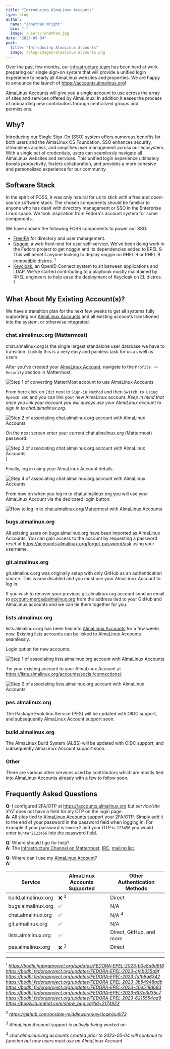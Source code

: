 ```yaml
---
title: "Introducing AlmaLinux Accounts"
type: blog
author:
  name: "Jonathan Wright"
  bio: "-"
  image: /users/jonathan.jpg
date: "2023-05-04"
post:
  title: "Introducing AlmaLinux Accounts"
  image: /blog-images/almalinux-accounts.png
---
```


Over the past few months, our [infrastructure team](https://wiki.almalinux.org/sigs/Infrastructure.html) has been hard at work preparing our single sign-on system that will provide a unified login experience to nearly all AlmaLinux websites and properties. We are happy to announce the launch of https://accounts.almalinux.org!

[AlmaLinux Accounts](https://accounts.almalinux.org) will give you a single account to use across the array of sites and services offered by AlmaLinux! In addition it eases the process of onboarding new contributors through centralized groups and permissions.

## Why?

Introducing our Single Sign-On (SSO) system offers numerous benefits for both users and the AlmaLinux OS Foundation. SSO enhances security, streamlines access, and simplifies user management across our ecosystem. With a single set of credentials, users can seamlessly navigate all AlmaLinux websites and services. This unified login experience ultimately boosts productivity, fosters collaboration, and provides a more cohesive and personalized experience for our community.

## Software Stack

In the spirit of FOSS, it was only natural for us to stick with a free and open-source software stack. The chosen components should be familiar to anyone who has dealt with directory management or SSO in the Enterprise Linux space. We took inspiration from Fedora's account system for some components.

We have chosen the following FOSS components to power our SSO:

- [FreeIPA](https://www.freeipa.org) for directory and user management.
- [Noggin](https://github.com/fedora-infra/noggin), a web front-end for user self-service. We've been doing work in the Fedora project to get noggin and its dependencies added to EPEL 9. This will benefit anyone looking to deploy noggin on RHEL 9 or RHEL 9 compatible distros. <sup>1</sup>
- [Keycloak](https://www.keycloak.org/), an OpenID Connect system to sit between applications and LDAP. We've started contributing to a playbook mostly maintained by RHEL engineers to help ease the deployment of Keycloak on EL distros. <sup>2</sup>

## What About My Existing Account(s)?

We have a transition plan for the next few weeks to get all systems fully supporting our [AlmaLinux Accounts](https://accounts.almalinux.org) and all existing accounts transitioned into the system, or otherwise integrated.

### chat.almalinux.org (Mattermost)

chat.almalinux.org is the single largest standalone user database we have to transition. Luckily this is a very easy and painless task for us as well as users.

After you've created your [AlmaLinux Account](https://accounts.almalinux.org), navigate to the `Profile -> Security` section in Mattermost.

![Step 1 of converting MatterMost account to use AlmaLinux Accounts](/blog-images/almalinux-accounts-mattermost-step1.png)

From here click on `Edit` next to `Sign-in Method` and then `Switch to Using OpenID SSO` and you can link your new AlmaLinux account. _Keep in mind that once you link your account you will always use your AlmaLinux account to sign in to chat.almalinux.org._

![Step 2 of associating chat.almalinux.org account with AlmaLinux Accounts](/blog-images/almalinux-accounts-mattermost-step2.png)

On the next screen enter your current chat.almalinux.org (Mattermost) password.

![Step 3 of associating chat.almalinux.org account with AlmaLinux Accounts](/blog-images/almalinux-accounts-mattermost-step3.png))

Finally, log in using your AlmaLinux Account details.

![Step 4 of associating chat.almalinux.org account with AlmaLinux Accounts](/blog-images/almalinux-accounts-mattermost-step4.png)

From now on when you log in to chat.almalinux.org you will use your AlmaLinux Account via the dedicated login button:

![How to log in to chat.almalinux.org/Mattermost with AlmaLinux Accounts](/blog-images/almalinux-accounts-mattermost-login.png)

### bugs.almalinux.org

All existing users on bugs.almalinux.org have been imported as AlmaLinux Accounts. You can gain access to the account by requesting a password reset at https://accounts.almalinux.org/forgot-password/ask using your username.

### git.almalinux.org

git.almalinux.org was originally setup with only GitHub as an authentication source. This is now disabled and you must use your AlmaLinux Account to log in.

If you wish to recover your previous git.almalinux.org account send an email to account-merge@almalinux.org from the address tied to your GitHub and AlmaLinux accounts and we can tie them together for you.

### lists.almalinux.org

lists.almalinux.org has been tied into [AlmaLinux Accounts](https://accounts.almalinux.org) for a few weeks now. Existing lists accounts can be linked to AlmaLinux Accounts seamlessly.

Login option for new accounts:

![Step 1 of associating lists.almalinux.org account with AlmaLinux Accounts](/blog-images/almalinux-accounts-lists-step1.png)

Tie your existing account to your AlmaLinux Account at https://lists.almalinux.org/accounts/social/connections/:

![Step 2 of associating lists.almalinux.org account with AlmaLinux Accounts](/blog-images/almalinux-accounts-lists-step2.png)

### pes.almalinux.org

The Package Evolution Service (PES) will be updated with OIDC support, and subsequently AlmaLinux Account support soon.

### build.almalinux.org

The AlmaLinux Build System (ALBS) will be updated with OIDC support, and subsequently AlmaLinux Account support soon.

### Other

There are various other services used by contributors which are mostly tied into AlmaLinux Accounts already with a few to follow soon.

## Frequently Asked Questions

**Q:** I configured 2FA/OTP at https://accounts.almalinux.org but _service/site XYZ_ does not have a field for my OTP on the login page.  
**A:** All sites tied to [AlmaLinux Accounts](https://accounts.almalinux.org) support your 2FA/OTP. Simply add it to the end of your password in the password field when logging in. For example if your password is `hunter2` and your OTP is `123456` you would enter `hunter2123456` into the password field.

**Q:** Where should I go for help?  
**A:** The [Infrastructure Channel on Mattermost](https://chat.almalinux.org/almalinux/channels/infrastructure),
[IRC](https://web.libera.chat/#almalinux-infrastructure), [mailing list](https://lists.almalinux.org/mailman3/lists/infra.lists.almalinux.org/).

**Q:** Where can I use my [AlmaLinux Account](https://accounts.almalinux.org)?  
**A:**

| Service             | AlmaLinux Accounts Supported | Other Authentication Methods |
| ------------------- | ---------------------------- | ---------------------------- |
| build.almalinux.org | ❌ <sup>3</sup>              | Direct                       |
| bugs.almalinux.org  | ✅                           | N/A                          |
| chat.almalinux.org  | ✅                           | N/A <sup>4</sup>             |
| git.almalinux.org   | ✅                           | N/A                          |
| lists.almalinux.org | ✅                           | Direct, GitHub, and more     |
| pes.almalinux.org   | ❌ <sup>3</sup>              | Direct                       |

---

<sup>1</sup> *https://bodhi.fedoraproject.org/updates/FEDORA-EPEL-2023-b0e8a9d618*  
*https://bodhi.fedoraproject.org/updates/FEDORA-EPEL-2023-cfcb055a9f*  
*https://bodhi.fedoraproject.org/updates/FEDORA-EPEL-2023-fdfb8a6342*  
*https://bodhi.fedoraproject.org/updates/FEDORA-EPEL-2023-3b54948adb*  
*https://bodhi.fedoraproject.org/updates/FEDORA-EPEL-2023-46e518d693*  
*https://bodhi.fedoraproject.org/updates/FEDORA-EPEL-2023-607e3d35c7*  
*https://bodhi.fedoraproject.org/updates/FEDORA-EPEL-2023-6215554ad9*  
*https://bugzilla.redhat.com/show_bug.cgi?id=2174923*

<sup>2</sup> *https://github.com/ansible-middleware/keycloak/pull/73*

<sup>3</sup> _AlmaLinux Account support is actively being worked on_

<sup>4</sup> _chat.almalinux.org accounts created prior to 2023-05-04 will continue to function but new users must use an AlmaLinux Account_
